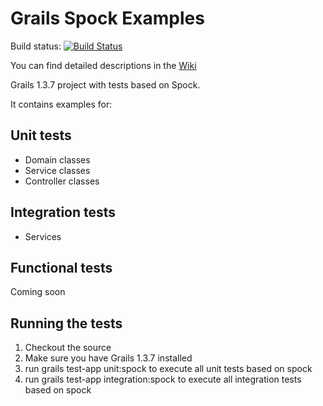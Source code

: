 Grails Spock Examples
=====================

Build status: [![Build Status](https://travis-ci.org/pschneider-manzell/grails-spock-examples.png?branch=1_3_7)](https://travis-ci.org/pschneider-manzell/grails-spock-examples)

You can find detailed descriptions in the [Wiki](https://wiki.github.com/pschneider-manzell/grails-spock-examples/)

Grails 1.3.7 project with tests based on Spock.


It contains examples for:

Unit tests
---------------------
* Domain classes
* Service classes
* Controller classes

Integration tests
---------------------
* Services

Functional tests
---------------------
Coming soon


Running the tests
------------------
1. Checkout the source
2. Make sure you have Grails 1.3.7 installed
3. run grails test-app unit:spock to execute all unit tests based on spock
4. run grails test-app integration:spock to execute all integration tests based on spock
